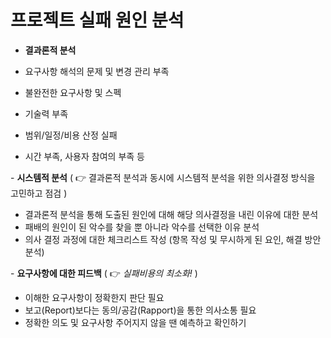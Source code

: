 # 프로젝트 실패 원인 분석

- **결과론적 분석**

- 요구사항 해석의 문제 및 변경 관리 부족
- 불완전한 요구사항 및 스펙
- 기술력 부족
- 범위/일정/비용 산정 실패
- 시간 부족, 사용자 참여의 부족 등

\- **시스템적 분석** ( :point_right: 결과론적 분석과 동시에 시스템적 분석을 위한 의사결정 방식을 고민하고 점검 )

- 결과론적 분석을 통해 도출된 원인에 대해 해당 의사결정을 내린 이유에 대한 분석
- 패배의 원인이 된 악수를 찾을 뿐 아니라 악수를 선택한 이유 분석
- 의사 결정 과정에 대한 체크리스트 작성 (항목 작성 및 무시하게 된 요인, 해결 방안 분석)

\- **요구사항에 대한 피드백** ( :point_right: *실패비용의 최소화!* )

- 이해한 요구사항이 정확한지 판단 필요
- 보고(Report)보다는 동의/공감(Rapport)을 통한 의사소통 필요
- 정확한 의도 및 요구사항 주어지지 않을 땐 예측하고 확인하기